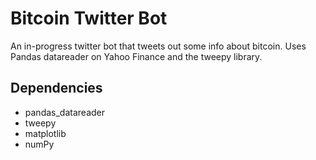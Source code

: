 # Bitcoin Twitter Bot
An in-progress twitter bot that tweets out some info about bitcoin. Uses Pandas
datareader on Yahoo Finance and the tweepy library.

## Dependencies
* pandas_datareader
* tweepy
* matplotlib
* numPy
